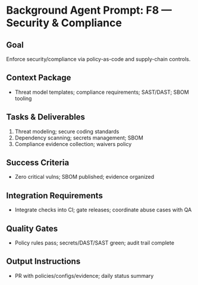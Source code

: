 # Background Agent Prompt: F8 — Security & Compliance

## Goal
Enforce security/compliance via policy-as-code and supply-chain controls.

## Context Package
- Threat model templates; compliance requirements; SAST/DAST; SBOM tooling

## Tasks & Deliverables
1. Threat modeling; secure coding standards
2. Dependency scanning; secrets management; SBOM
3. Compliance evidence collection; waivers policy

## Success Criteria
- Zero critical vulns; SBOM published; evidence organized

## Integration Requirements
- Integrate checks into CI; gate releases; coordinate abuse cases with QA

## Quality Gates
- Policy rules pass; secrets/DAST/SAST green; audit trail complete

## Output Instructions
- PR with policies/configs/evidence; daily status summary

